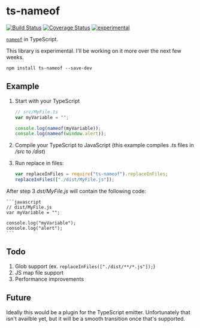 ﻿ts-nameof
==========

[![Build Status](https://travis-ci.org/dsherret/ts-nameof.svg)](https://travis-ci.org/dsherret/ts-nameof)
[![Coverage Status](https://coveralls.io/repos/dsherret/ts-nameof/badge.svg?branch=master&service=github)](https://coveralls.io/github/dsherret/ts-nameof?branch=master)
[![experimental](http://badges.github.io/stability-badges/dist/experimental.svg)](http://github.com/badges/stability-badges)

[`nameof`](https://msdn.microsoft.com/en-us/library/dn986596.aspx) in TypeScript.

This library is experimental. I'll be working on it more over the next few weeks.

```
npm install ts-nameof --save-dev
```

## Example

1. Start with your TypeScript

    ```typescript
    // src/MyFile.ts
    var myVariable = "";

    console.log(nameof(myVariable));
    console.log(nameof(window.alert));
    ```

2. Compile your TypeScript to JavaScript (this example compiles *.ts* files in */src* to */dist*)

3. Run replace in files:

    ```javascript
    var replaceInFiles = require("ts-nameof").replaceInFiles;
    replaceInFiles(["./dist/MyFile.js"]);
    ```

After step 3 *dst/MyFile.js* will contain the following code:

    ```javascript
    // dist/MyFile.js
    var myVariable = "";

    console.log("myVariable");
    console.log("alert");
    ```

## Todo

1. Glob support (ex. `replaceInFiles(["./dist/**/*.js"]);`)
2. JS map file support
3. Performance improvements

## Future

Ideally this would be a plugin for the TypeScript emitter. Unfortunately that isn't availble yet, but it will be a smooth transition once that's supported.
